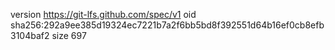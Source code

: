 version https://git-lfs.github.com/spec/v1
oid sha256:292a9ee385d19324ec7221b7a2f6bb5bd8f392551d64b16ef0cb8efb3104baf2
size 697
